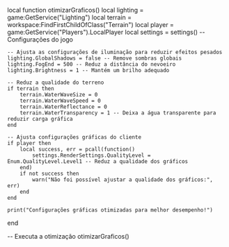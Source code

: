 local function otimizarGraficos()
    local lighting = game:GetService("Lighting")
    local terrain = workspace:FindFirstChildOfClass("Terrain")
    local player = game:GetService("Players").LocalPlayer
    local settings = settings() -- Configurações do jogo

    -- Ajusta as configurações de iluminação para reduzir efeitos pesados
    lighting.GlobalShadows = false -- Remove sombras globais
    lighting.FogEnd = 500 -- Reduz a distância do nevoeiro
    lighting.Brightness = 1 -- Mantém um brilho adequado

    -- Reduz a qualidade do terreno
    if terrain then
        terrain.WaterWaveSize = 0
        terrain.WaterWaveSpeed = 0
        terrain.WaterReflectance = 0
        terrain.WaterTransparency = 1 -- Deixa a água transparente para reduzir carga gráfica
    end

    -- Ajusta configurações gráficas do cliente
    if player then
        local success, err = pcall(function()
            settings.RenderSettings.QualityLevel = Enum.QualityLevel.Level1 -- Reduz a qualidade dos gráficos
        end)
        if not success then
            warn("Não foi possível ajustar a qualidade dos gráficos:", err)
        end
    end

    print("Configurações gráficas otimizadas para melhor desempenho!")
end

-- Executa a otimização
otimizarGraficos()
